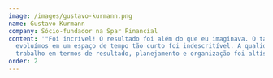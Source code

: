 ```yaml
---
image: /images/gustavo-kurmann.png
name: Gustavo Kurmann
company: Sócio-fundador na Spar Financial
content: '"Foi incrível! O resultado foi além do que eu imaginava. O tanto que
  evoluímos em um espaço de tempo tão curto foi indescritível. A qualidade do
  trabalho em termos de resultado, planejamento e organização foi altíssima."'
order: 2
---
```

